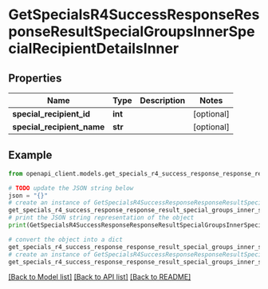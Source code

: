 # GetSpecialsR4SuccessResponseResponseResultSpecialGroupsInnerSpecialRecipientDetailsInner


## Properties

Name | Type | Description | Notes
------------ | ------------- | ------------- | -------------
**special_recipient_id** | **int** |  | [optional] 
**special_recipient_name** | **str** |  | [optional] 

## Example

```python
from openapi_client.models.get_specials_r4_success_response_response_result_special_groups_inner_special_recipient_details_inner import GetSpecialsR4SuccessResponseResponseResultSpecialGroupsInnerSpecialRecipientDetailsInner

# TODO update the JSON string below
json = "{}"
# create an instance of GetSpecialsR4SuccessResponseResponseResultSpecialGroupsInnerSpecialRecipientDetailsInner from a JSON string
get_specials_r4_success_response_response_result_special_groups_inner_special_recipient_details_inner_instance = GetSpecialsR4SuccessResponseResponseResultSpecialGroupsInnerSpecialRecipientDetailsInner.from_json(json)
# print the JSON string representation of the object
print(GetSpecialsR4SuccessResponseResponseResultSpecialGroupsInnerSpecialRecipientDetailsInner.to_json())

# convert the object into a dict
get_specials_r4_success_response_response_result_special_groups_inner_special_recipient_details_inner_dict = get_specials_r4_success_response_response_result_special_groups_inner_special_recipient_details_inner_instance.to_dict()
# create an instance of GetSpecialsR4SuccessResponseResponseResultSpecialGroupsInnerSpecialRecipientDetailsInner from a dict
get_specials_r4_success_response_response_result_special_groups_inner_special_recipient_details_inner_from_dict = GetSpecialsR4SuccessResponseResponseResultSpecialGroupsInnerSpecialRecipientDetailsInner.from_dict(get_specials_r4_success_response_response_result_special_groups_inner_special_recipient_details_inner_dict)
```
[[Back to Model list]](../README.md#documentation-for-models) [[Back to API list]](../README.md#documentation-for-api-endpoints) [[Back to README]](../README.md)


